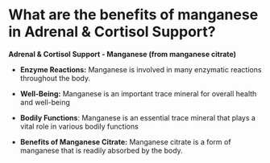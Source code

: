# What are the benefits of manganese in Adrenal & Cortisol Support?

**Adrenal & Cortisol Support - Manganese (from manganese citrate)** 

- **Enzyme Reactions:** Manganese is involved in many enzymatic reactions throughout the body. 

- **Well-Being:** Manganese is an important trace mineral for overall health and well-being 

- **Bodily Functions**: Manganese is an essential trace mineral that plays a vital role in various bodily functions 

- **Benefits of Manganese Citrate:** Manganese citrate is a form of manganese that is readily absorbed by the body.